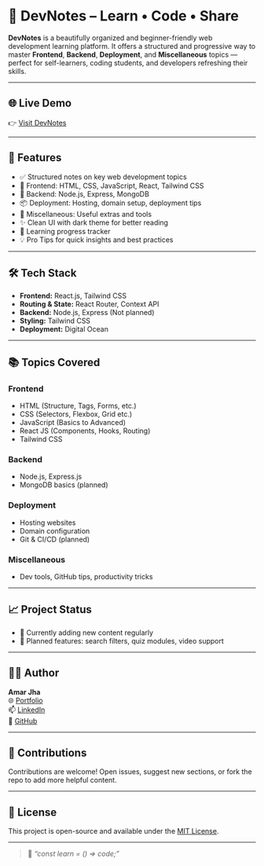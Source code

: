 # 📘 DevNotes – Learn • Code • Share

**DevNotes** is a beautifully organized and beginner-friendly web development learning platform. It offers a structured and progressive way to master **Frontend**, **Backend**, **Deployment**, and **Miscellaneous** topics — perfect for self-learners, coding students, and developers refreshing their skills.

---

## 🌐 Live Demo

👉 [Visit DevNotes](https://devnotes.amarjha.dev/)

---

## 🚀 Features

- ✅ Structured notes on key web development topics
- 🎯 Frontend: HTML, CSS, JavaScript, React, Tailwind CSS
- 🧠 Backend: Node.js, Express, MongoDB
- 📦 Deployment: Hosting, domain setup, deployment tips
- 🧩 Miscellaneous: Useful extras and tools
- ✨ Clean UI with dark theme for better reading
- 🧪 Learning progress tracker
- 💡 Pro Tips for quick insights and best practices

---

## 🛠️ Tech Stack

- **Frontend:** React.js, Tailwind CSS
- **Routing & State:** React Router, Context API
- **Backend:** Node.js, Express (Not planned)
- **Styling:** Tailwind CSS
- **Deployment:** Digital Ocean

---

## 📚 Topics Covered

### Frontend
- HTML (Structure, Tags, Forms, etc.)
- CSS (Selectors, Flexbox, Grid etc.)
- JavaScript (Basics to Advanced)
- React JS (Components, Hooks, Routing)
- Tailwind CSS

### Backend
- Node.js, Express.js
- MongoDB basics (planned)

### Deployment
- Hosting websites
- Domain configuration
- Git & CI/CD (planned)

### Miscellaneous
- Dev tools, GitHub tips, productivity tricks

---

## 📈 Project Status

- 🔧 Currently adding new content regularly
- 🧪 Planned features: search filters, quiz modules, video support

---

## 🧑‍💻 Author

**Amar Jha**  
🌐 [Portfolio](https://amarjha.dev)  
📫 [LinkedIn](https://linkedin.com/in/amarjha01)  
🐙 [GitHub](https://github.com/amarjha01)

---

## 🤝 Contributions

Contributions are welcome! Open issues, suggest new sections, or fork the repo to add more helpful content.

---

## 📄 License

This project is open-source and available under the [MIT License](LICENSE).

---

> 💬 *“const learn = () => code;”*
